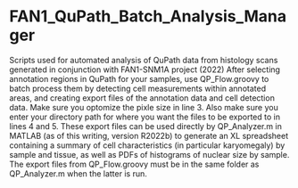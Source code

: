 # FAN1_QuPath_Batch_Analysis_Manager
 Scripts used for automated analysis of QuPath data from histology scans generated in conjunction with FAN1-SNM1A project (2022)
After selecting annotation regions in QuPath for your samples, use QP_Flow.groovy to batch process them by detecting cell measurements within annotated areas, and creating export files of the annotation data and cell detection data. Make sure you optomize the pixle size in line 3. Also make sure you enter your directory path for where you want the files to be exported to in lines 4 and 5.
These export files can be used directly by QP_Analyzer.m in MATLAB (as of this writing, version R2022b) to generate an XL spreadsheet containing a summary of cell characteristics (in particular karyomegaly) by sample and tissue, as well as PDFs of histograms of nuclear size by sample. The export files from QP_Flow.groovy must be in the same folder as QP_Analyzer.m when the latter is run.
